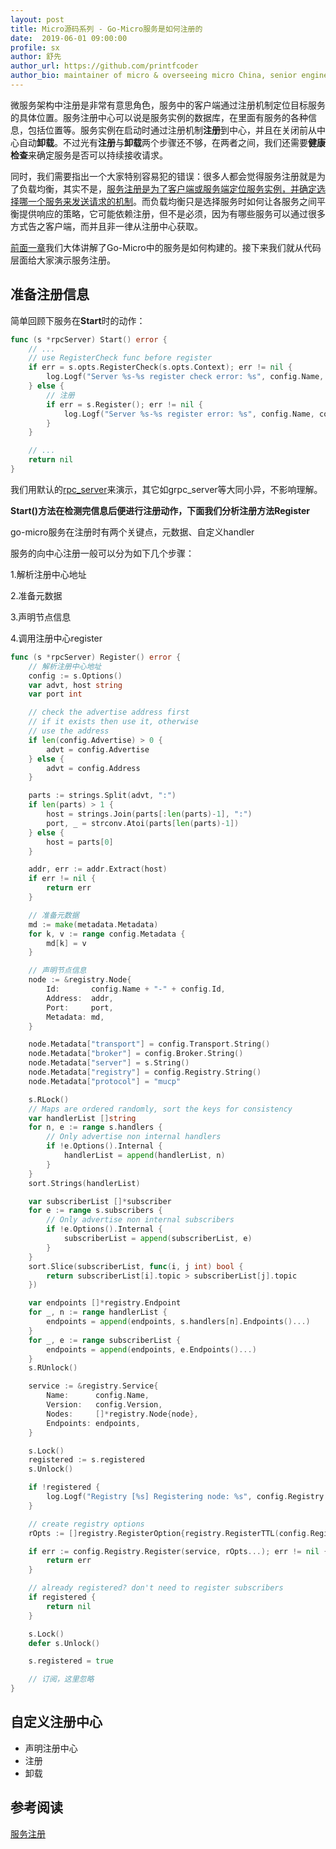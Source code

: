 ```yaml
---
layout: post
title: Micro源码系列 - Go-Micro服务是如何注册的
date:  2019-06-01 09:00:00
profile: sx
author: 舒先
author_url: https://github.com/printfcoder
author_bio: maintainer of micro & overseeing micro China, senior engineer@huize
---
```


微服务架构中注册是非常有意思角色，服务中的客户端通过注册机制定位目标服务的具体位置。服务注册中心可以说是服务实例的数据库，在里面有服务的各种信息，包括位置等。服务实例在启动时通过注册机制**注册**到中心，并且在关闭前从中心自动**卸载**。不过光有**注册**与**卸载**两个步骤还不够，在两者之间，我们还需要**健康检查**来确定服务是否可以持续接收请求。

同时，我们需要指出一个大家特别容易犯的错误：很多人都会觉得服务注册就是为了负载均衡，其实不是，<u>服务注册是为了客户端或服务端定位服务实例，并确定选择哪一个服务来发送请求的机制</u>。而负载均衡只是选择服务时如何让各服务之间平衡提供响应的策略，它可能依赖注册，但不是必须，因为有哪些服务可以通过很多方式告之客户端，而并且非一律从注册中心获取。

[前面一章](/blog/cn/2019/05/23/how-does-go-micro-server-be-bulit.html)我们大体讲解了Go-Micro中的服务是如何构建的。接下来我们就从代码层面给大家演示服务注册。

## 准备注册信息

简单回顾下服务在**Start**时的动作：

```go
func (s *rpcServer) Start() error {
	// ...
	// use RegisterCheck func before register
	if err = s.opts.RegisterCheck(s.opts.Context); err != nil {
		log.Logf("Server %s-%s register check error: %s", config.Name, config.Id, err)
	} else {
		// 注册
		if err = s.Register(); err != nil {
			log.Logf("Server %s-%s register error: %s", config.Name, config.Id, err)
		}
	}

	// ...
	return nil
}
```

我们用默认的[rpc_server](https://github.com/micro/go-micro/blob/master/server/rpc_server.go#L480-L605)来演示，其它如grpc_server等大同小异，不影响理解。

**Start()**方法在检测完信息后便进行注册动作，下面我们分析注册方法**Register**

go-micro服务在注册时有两个关键点，元数据、自定义handler

服务的向中心注册一般可以分为如下几个步骤：

1.解析注册中心地址

2.准备元数据

3.声明节点信息

4.调用注册中心register

```go
func (s *rpcServer) Register() error {
	// 解析注册中心地址
	config := s.Options()
	var advt, host string
	var port int

	// check the advertise address first
	// if it exists then use it, otherwise
	// use the address
	if len(config.Advertise) > 0 {
		advt = config.Advertise
	} else {
		advt = config.Address
	}

	parts := strings.Split(advt, ":")
	if len(parts) > 1 {
		host = strings.Join(parts[:len(parts)-1], ":")
		port, _ = strconv.Atoi(parts[len(parts)-1])
	} else {
		host = parts[0]
	}

	addr, err := addr.Extract(host)
	if err != nil {
		return err
	}

	// 准备元数据
	md := make(metadata.Metadata)
	for k, v := range config.Metadata {
		md[k] = v
	}

	// 声明节点信息
	node := &registry.Node{
		Id:       config.Name + "-" + config.Id,
		Address:  addr,
		Port:     port,
		Metadata: md,
	}

	node.Metadata["transport"] = config.Transport.String()
	node.Metadata["broker"] = config.Broker.String()
	node.Metadata["server"] = s.String()
	node.Metadata["registry"] = config.Registry.String()
	node.Metadata["protocol"] = "mucp"

	s.RLock()
	// Maps are ordered randomly, sort the keys for consistency
	var handlerList []string
	for n, e := range s.handlers {
		// Only advertise non internal handlers
		if !e.Options().Internal {
			handlerList = append(handlerList, n)
		}
	}
	sort.Strings(handlerList)

	var subscriberList []*subscriber
	for e := range s.subscribers {
		// Only advertise non internal subscribers
		if !e.Options().Internal {
			subscriberList = append(subscriberList, e)
		}
	}
	sort.Slice(subscriberList, func(i, j int) bool {
		return subscriberList[i].topic > subscriberList[j].topic
	})

	var endpoints []*registry.Endpoint
	for _, n := range handlerList {
		endpoints = append(endpoints, s.handlers[n].Endpoints()...)
	}
	for _, e := range subscriberList {
		endpoints = append(endpoints, e.Endpoints()...)
	}
	s.RUnlock()

	service := &registry.Service{
		Name:      config.Name,
		Version:   config.Version,
		Nodes:     []*registry.Node{node},
		Endpoints: endpoints,
	}

	s.Lock()
	registered := s.registered
	s.Unlock()

	if !registered {
		log.Logf("Registry [%s] Registering node: %s", config.Registry.String(), node.Id)
	}

	// create registry options
	rOpts := []registry.RegisterOption{registry.RegisterTTL(config.RegisterTTL)}

	if err := config.Registry.Register(service, rOpts...); err != nil {
		return err
	}

	// already registered? don't need to register subscribers
	if registered {
		return nil
	}

	s.Lock()
	defer s.Unlock()

	s.registered = true

	// 订阅，这里忽略
}
```

## 自定义注册中心

- 声明注册中心
- 注册
- 卸载

## 参考阅读

[服务注册](https://microservices.io/patterns/service-registry.html)